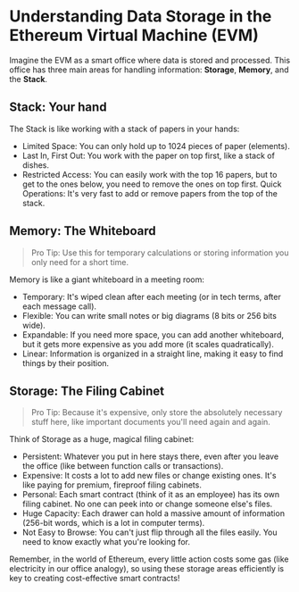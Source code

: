 # Understanding Data Storage in the Ethereum Virtual Machine (EVM)
Imagine the EVM as a smart office where data is stored and processed. This office has three main areas for handling information: **Storage**, **Memory**, and the **Stack**.

## Stack: Your hand
The Stack is like working with a stack of papers in your hands:

* Limited Space: You can only hold up to 1024 pieces of paper (elements).
* Last In, First Out: You work with the paper on top first, like a stack of dishes.
* Restricted Access: You can easily work with the top 16 papers, but to get to the ones below, you need to remove the ones on top first.
  Quick Operations: It's very fast to add or remove papers from the top of the stack.

## Memory: The Whiteboard
> Pro Tip: Use this for temporary calculations or storing information you only need for a short time.

Memory is like a giant whiteboard in a meeting room:

* Temporary: It's wiped clean after each meeting (or in tech terms, after each message call).
* Flexible: You can write small notes or big diagrams (8 bits or 256 bits wide).
* Expandable: If you need more space, you can add another whiteboard, but it gets more expensive as you add more (it scales quadratically).
* Linear: Information is organized in a straight line, making it easy to find things by their position.

## Storage: The Filing Cabinet
> Pro Tip: Because it's expensive, only store the absolutely necessary stuff here, like important documents you'll need again and again.

Think of Storage as a huge, magical filing cabinet:

* Persistent: Whatever you put in here stays there, even after you leave the office (like between function calls or transactions).
* Expensive: It costs a lot to add new files or change existing ones. It's like paying for premium, fireproof filing cabinets.
* Personal: Each smart contract (think of it as an employee) has its own filing cabinet. No one can peek into or change someone else's files.
* Huge Capacity: Each drawer can hold a massive amount of information (256-bit words, which is a lot in computer terms).
* Not Easy to Browse: You can't just flip through all the files easily. You need to know exactly what you're looking for.

Remember, in the world of Ethereum, every little action costs some gas (like electricity in our office analogy),
so using these storage areas efficiently is key to creating cost-effective smart contracts!